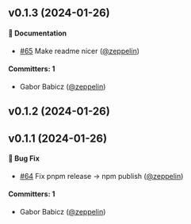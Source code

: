 

## v0.1.3 (2024-01-26)

#### :memo: Documentation
* [#65](https://github.com/mainmatter/svelte-promise-modals/pull/65) Make readme nicer ([@zeppelin](https://github.com/zeppelin))

#### Committers: 1
- Gabor Babicz ([@zeppelin](https://github.com/zeppelin))

## v0.1.2 (2024-01-26)

## v0.1.1 (2024-01-26)

#### :bug: Bug Fix
* [#64](https://github.com/mainmatter/svelte-promise-modals/pull/64) Fix pnpm release → npm publish ([@zeppelin](https://github.com/zeppelin))

#### Committers: 1
- Gabor Babicz ([@zeppelin](https://github.com/zeppelin))

